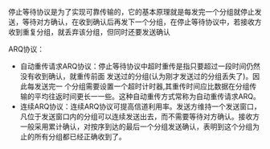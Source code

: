 停止等待协议是为了实现可靠传输的，它的基本原理就是每发完一个分组就停止发送，等待对方确认，在收到确认后再发下一个分组，在停止等待协议中，若接收方收到重复分组，就丢弃该分组，但同时还要发送确认

ARQ协议：

- 自动重传请求ARQ协议：停止等待协议中超时重传是指只要超过一段时间仍然没有收到确认，就重传前面 发送过的分组(认为刚才发送过的分组丢失了)。因此每发送完一 个分组需要设置一个超时计时器,其重传时间应比数据在分组传输的平均往返时间更长一一些。这种自动重传方式常称为自动重传请求ARQ。
- 连续ARQ协议：连续ARQ协议可提高信道利用率。发送方维持一个发送窗口，凡位于发送窗口内的分组可以连续发送出去，而不需要等待对方确认。接收方一般采用累计确认，对按序到达的最后一个分组发送确认，表明到这个分组为止的所有分组都已经正确收到了。